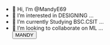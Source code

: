- 👋 Hi, I’m @MandyE69
- 👀 I’m interested in DESIGNING ...
- 🌱 I’m currently Studying BSC.CSIT ...
- 💞️ I’m looking to collaborate on ML ...
  <br>
<button> MANDY </button>

<!---
MandyE69/MandyE69 is a ✨ special ✨ repository because its `README.md` (this file) appears on your GitHub profile.
You can click the Preview link to take a look at your changes.
--->
